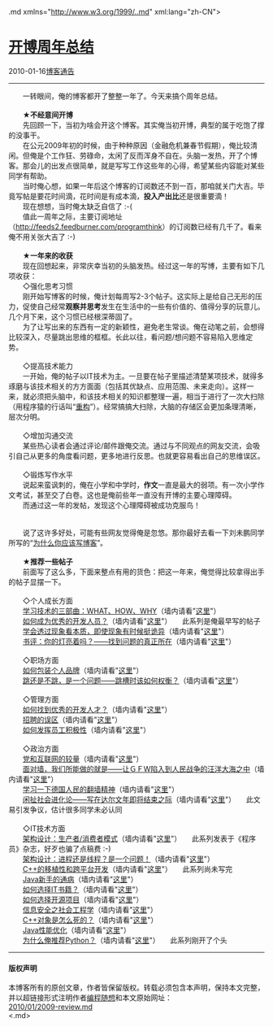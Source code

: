 <!DOCTYPE.md>
.md xmlns="http://www.w3.org/1999/..md" xml:lang="zh-CN">
<head>
<meta http-equiv="Content-Type" content="text.md; charset=utf-8" />
<meta name="generator" content="Python script by program.think@gmail.com" />
<meta name="provider" content="program-think.blogspot.com" />
<link type="text/css" rel="stylesheet" href="../../css/program-think.css" />
<title>开博周年总结 - 编程随想的博客</title>
</head>
<body>
<div id="main" style="width:100%;">
<h1><a href="../../index.md" title="回到首页">开博周年总结</a></h1>
<div class="post-info"><span class="date-header">2010-01-16</span><a href="../../tags/E58D9AE5AEA2E9809AE5918A.md" class="tag">博客通告</a> </div>
<hr>
<div class="post">
　　一转眼间，俺的博客都开了整整一年了。今天来搞个周年总结。<!--program-think--><br /><br />　　★<b>不经意间开博</b><br />　　先回顾一下，当初为啥会开这个博客。其实俺当初开博，典型的属于吃饱了撑的没事干。<br />　　在公元2009年初的时候，由于种种原因（金融危机兼春节假期），俺比较清闲。但俺是个工作狂、劳碌命，太闲了反而浑身不自在。头脑一发热，开了个博客。那会儿的出发点很简单，就是写写工作这些年的心得，希望某些内容能对某些同学有帮助。<br />　　当时俺心想，如果一年后这个博客的订阅数还不到一百，那咱就关门大吉。毕竟写帖是要花时间滴，花时间是有成本滴，<b>投入产出比</b>还是很重要滴！<br />　　现在想想，当时俺太缺乏自信了 :-(<br />　　值此一周年之际，主要订阅地址（<a href="http://feeds2.feedburner.com/programthink" target="_blank">http://feeds2.feedburner.com/programthink</a>）的订阅数已经有几千了。看来俺不用关张大吉了 :-)<br /><br />　　★<b>一年来的收获</b><br />　　现在回想起来，非常庆幸当初的头脑发热。经过这一年的写博，主要有如下几项收获：<br />　　◇强化思考习惯<br />　　刚开始写博客的时候，俺计划每周写2-3个帖子。这实际上是给自己无形的压力，促使自己经常<b>观察并思考</b>发生在生活中的一些有价值的、值得分享的玩意儿。几个月下来，这个习惯已经根深蒂固了。<br />　　为了让写出来的东西有一定的新颖性，避免老生常谈。俺在动笔之前，会想得比较深入，尽量跳出思维的框框。长此以往，看问题/想问题不容易陷入思维定势。<br /><br />　　◇提高技术能力<br />　　一开始，俺的帖子以IT技术为主。一旦要在帖子里描述清楚某项技术，就得多琢磨与该技术相关的方方面面（包括其优缺点、应用范围、未来走向）。这样一来，就必须把头脑中，和该技术相关的知识都整理一遍，相当于进行了一次大扫除（用程序猿的行话叫“<a href="http://zh.wikipedia.org/wiki/%E8%BD%AF%E4%BB%B6%E9%87%8D%E6%9E%84" target="_blank" rel="nofollow">重构</a>”）。经常搞搞大扫除，大脑的存储区会更加条理清晰，层次分明。<br /><br />　　◇增加沟通交流<br />　　某些热心读者会通过评论/邮件跟俺交流。通过与不同观点的网友交流，会吸引自己从更多的角度看问题，更多地进行反思。也就更容易看出自己的思维误区。<br /><br />　　◇锻炼写作水平<br />　　说起来蛮讽刺的，俺在小学和中学时，<b>作文</b>一直是最大的弱项。有一次小学作文考试，甚至交了白卷。这也是俺前些年一直没有开博的主要心理障碍。<br />　　而通过这一年的发帖，发现这个心理障碍被成功克服鸟！<br /><br /><br />　　说了这许多好处，可能有些网友觉得俺是忽悠。那你最好去看一下刘未鹏同学所写的“<a href="http://mindhacks.cn/2009/02/15/why-you-should-start-blogging-now/" target="_blank">为什么你应该写博客</a>”。<br /><br />　　★<b>推荐一些帖子</b><br />　　前面写了这么多，下面来整点有用的货色：把这一年来，俺觉得比较拿得出手的帖子显摆一下。<br /><br />　　◇个人成长方面<br />　　<a href="../../2009/02/study-technology-in-three-steps.md" target="_blank">学习技术的三部曲：WHAT、HOW、WHY</a>（墙内请看"<a href="http://blog.csdn.net/program_think/archive/2009/02/19/3908713.aspx" target="_blank">这里</a>"）<br />　　<a href="../../2009/01/0.md" target="_blank">如何成为优秀的开发人员？</a>（墙内请看"<a href="http://blog.csdn.net/program_think/archive/2009/01/18/3825261.aspx" target="_blank">这里</a>"）　　此系列是俺最早写的帖子<br />　　<a href="../../2009/02/from-surface-to-essence.md" target="_blank">学会透过现象看本质，即使现象有时候挺诡异</a>（墙内请看"<a href="http://blog.csdn.net/program_think/archive/2009/02/02/3858867.aspx" target="_blank">这里</a>"）<br />　　<a href="../../2009/07/book-review-are-your-lights-on.md" target="_blank">书评：你的灯亮着吗？——找到问题的真正所在</a>（墙内请看"<a href="http://blog.csdn.net/program_think/archive/2009/07/31/4398781.aspx" target="_blank">这里</a>"）<br /><br />　　◇职场方面<br />　　<a href="../../2009/09/how-to-personal-branding.md" target="_blank">如何包装个人品牌</a>（墙内请看"<a href="http://blog.csdn.net/program_think/archive/2009/09/20/4574233.aspx" target="_blank">这里</a>"）<br />　　<a href="../../2009/11/job-hopping.md" target="_blank">跳还是不跳，是一个问题——跳槽时该如何权衡？</a>（墙内请看"<a href="http://blog.csdn.net/program_think/archive/2009/11/09/4792068.aspx" target="_blank">这里</a>"）<br /><br />　　◇管理方面<br />　　<a href="../../2009/03/80-20-principle-3-management-hire.md" target="_blank">如何找到优秀的开发人才？</a>（墙内请看"<a href="http://blog.csdn.net/program_think/archive/2009/03/02/3950819.aspx" target="_blank">这里</a>"）<br />　　<a href="../../2009/04/defect-of-hire.md" target="_blank">招聘的误区</a>（墙内请看"<a href="http://blog.csdn.net/program_think/archive/2009/04/13/4071199.aspx" target="_blank">这里</a>"）<br />　　<a href="../../2009/03/80-20-principle-4-management-encourage.md" target="_blank">如何发挥员工积极性</a>（墙内请看"<a href="http://blog.csdn.net/program_think/archive/2009/03/12/3982953.aspx" target="_blank">这里</a>"）<br /><br />　　◇政治方面<br />　　<a href="../../2009/07/party-pk-internet.md" target="_blank">党和互联网的较量</a>（墙内请看"<a href="http://program-think.spaces.live.com/blog/cns%21F5B0090663FEEADA%21149.entry" target="_blank">这里</a>"）<br />　　<a href="../../2009/10/use-people-war-to-anti-gfw.md" target="_blank">面对墙，我们所能做的就是——让ＧＦW陷入到人民战争的汪洋大海之中</a>（墙内请看"<a href="http://program-think.spaces.live.com/blog/cns%21F5B0090663FEEADA%21263.entry" target="_blank">这里</a>"）<br />　　<a href="../../2009/07/break-through-berlin-wall.md" target="_blank">学习一下德国人民的翻墙精神</a>（墙内请看"<a href="http://program-think.spaces.live.com/blog/cns%21F5B0090663FEEADA%21163.entry" target="_blank">这里</a>"）<br />　　<a href="../../2009/12/social-darwinism.md" target="_blank">闲扯社会进化论——写在达尔文年即将结束之际</a>（墙内请看"<a href="http://program-think.spaces.live.com/blog/cns%21F5B0090663FEEADA%21409.entry" target="_blank">这里</a>"）　　此文易引发争议，估计很多同学未必认同<br /><br />　　◇IT技术方面<br />　　<a href="../../2009/03/producer-consumer-pattern-0-overview.md" target="_blank">架构设计：生产者/消费者模式</a>（墙内请看"<a href="http://blog.csdn.net/program_think/archive/2009/03/25/4022087.aspx" target="_blank">这里</a>"）　　此系列发表于《程序员》杂志，好歹也骗了点稿费 :-)<br />　　<a href="../../2009/02/multi-process-vs-multi-thread.md" target="_blank">架构设计：进程还是线程？是一个问题！</a>（墙内请看"<a href="http://blog.csdn.net/program_think/archive/2009/02/22/3923076.aspx" target="_blank">这里</a>"）<br />　　<a href="../../2009/01/cxx-cross-platform-develop-0-overview.md" target="_blank">C++的移植性和跨平台开发</a>（墙内请看"<a href="http://blog.csdn.net/program_think/archive/2009/01/26/3853394.aspx" target="_blank">这里</a>"）　　此系列尚未写完<br />　　<a href="../../2009/01/defect-of-java-beginner-0-overview.md" target="_blank">Java新手的通病</a>（墙内请看"<a href="http://blog.csdn.net/program_think/archive/2009/01/29/3854614.aspx" target="_blank">这里</a>"）<br />　　<a href="../../2009/01/choose-it-book.md" target="_blank">如何选择IT书籍？</a>（墙内请看"<a href="http://blog.csdn.net/program_think/archive/2009/01/21/3849281.aspx" target="_blank">这里</a>"）<br />　　<a href="../../2009/02/how-to-choose-opensource-project.md" target="_blank">如何选择开源项目</a>（墙内请看"<a href="http://blog.csdn.net/program_think/archive/2009/02/13/3887913.aspx" target="_blank">这里</a>"）<br />　　<a href="../../2009/05/social-engineering-0-overview.md" target="_blank">信息安全之社会工程学</a>（墙内请看"<a href="http://blog.csdn.net/program_think/archive/2009/05/05/4152922.aspx" target="_blank">这里</a>"）<br />　　<a href="../../2009/02/cxx-object-destroy-overview.md" target="_blank">C++对象是怎么死的？</a>（墙内请看"<a href="http://blog.csdn.net/program_think/archive/2009/02/26/3939085.aspx" target="_blank">这里</a>"）<br />　　<a href="../../2009/03/java-performance-tuning-0-overview.md" target="_blank">Java性能优化</a>（墙内请看"<a href="http://blog.csdn.net/program_think/archive/2009/03/16/3996142.aspx" target="_blank">这里</a>"）<br />　　<a href="../../2009/08/why-choose-python-0-overview.md" target="_blank">为什么俺推荐Python？</a>（墙内请看"<a href="http://blog.csdn.net/program_think/archive/2009/08/10/4432372.aspx" target="_blank">这里</a>"）　　此系列刚开了个头<div class="blogger-post-footer">
</div>
<hr>
<div class="copyright">
<h4>版权声明</h4>
本博客所有的原创文章，作者皆保留版权。转载必须包含本声明，保持本文完整，并以超链接形式注明作者<a href="mailto:program.think@gmail.com">编程随想</a>和本文原始网址：<br>
<a href="2010/01/2009-review.md">2010/01/2009-review.md</a>
</div>
</div>
</body>
<.md>

